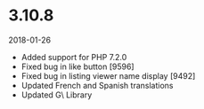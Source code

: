 # 3.10.8

2018-01-26

- Added support for PHP 7.2.0
- Fixed bug in like button [9596]
- Fixed bug in listing viewer name display [9492]
- Updated French and Spanish translations
- Updated G\ Library
